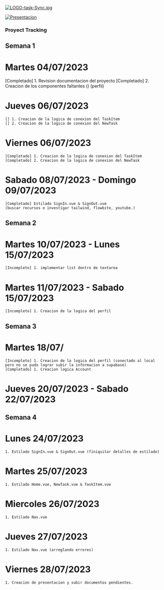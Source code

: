
[![LOGO-task-Sync.jpg](https://i.postimg.cc/3wzNj8pm/LOGO-task-Sync.jpg)](https://postimg.cc/mcNTBGmg)

[![Presentacion](https://i.postimg.cc/PJkBQYNY/Artboard-1-100.jpg)](https://postimg.cc/ygvQVJm8)

### Proyect Tracking
## Semana 1
# Martes 04/07/2023
[Completado] 1. Revision documentacion del proyecto
[Completado] 2. Creacion de los componentes faltantes () (perfil)
# Jueves 06/07/2023
    [] 1. Creacion de la logica de conexion del TaskItem
    [] 2. Creacion de la logica de conexion del NewTask

# Viernes 06/07/2023
    [Completado] 1. Creacion de la logica de conexion del TaskItem
    [Completado] 2. Creacion de la logica de conexion del NewTask

# Sabado 08/07/2023 - Domingo 09/07/2023
    [Completado] Estilado SignIn.vue & SignOut.vue
    (buscar recursos e investigar tailwind, flowbite, youtube.)
## Semana 2
# Martes 10/07/2023 - Lunes 15/07/2023
    [Incompleto] 1. implementar list dentro de textarea
# Martes 11/07/2023 - Sabado 15/07/2023
    [Incompleto] 1. Creacion de la logica del perfil
## Semana 3
# Martes 18/07/
    [Incompleto] 1. Creacion de la logica del perfil (conectado al local pero no se pudo lograr subir la informacion a supabase)
    [Completado] 1. Creacion logica Account
# Jueves 20/07/2023 - Sabado 22/07/2023
## Semana 4
# Lunes 24/07/2023
    1. Estilado SignIn.vue & SignOut.vue (finiquitar detalles de estilado)
# Martes 25/07/2023
    1. Estilado Home.vue, NewTask.vue & TaskItem.vue
# Miercoles 26/07/2023
    1. Estilado Nav.vue
# Jueves 27/07/2023
    1. Estilado Nav.vue (arreglando errores)
# Viernes 28/07/2023
    1. Creacion de presentacion y subir documentos pendientes.